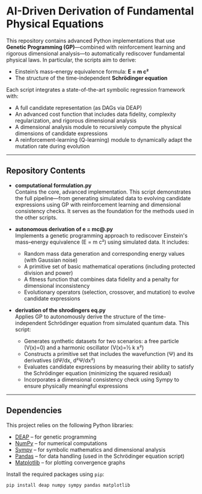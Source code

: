 # AI-Driven Derivation of Fundamental Physical Equations

This repository contains advanced Python implementations that use **Genetic Programming (GP)**—combined with reinforcement learning and rigorous dimensional analysis—to automatically rediscover fundamental physical laws. In particular, the scripts aim to derive:

- Einstein’s mass–energy equivalence formula: **E = m c²**
- The structure of the time-independent **Schrödinger equation**

Each script integrates a state-of-the-art symbolic regression framework with:
- A full candidate representation (as DAGs via DEAP)
- An advanced cost function that includes data fidelity, complexity regularization, and rigorous dimensional analysis
- A dimensional analysis module to recursively compute the physical dimensions of candidate expressions
- A reinforcement-learning (Q-learning) module to dynamically adapt the mutation rate during evolution

---

## Repository Contents

- **computational formulation.py**  
  Contains the core, advanced implementation. This script demonstrates the full pipeline—from generating simulated data to evolving candidate expressions using GP with reinforcement learning and dimensional consistency checks. It serves as the foundation for the methods used in the other scripts.

- **autonomous derivation of e = mc@.py**  
  Implements a genetic programming approach to rediscover Einstein's mass–energy equivalence (E = m c²) using simulated data. It includes:
  - Random mass data generation and corresponding energy values (with Gaussian noise)
  - A primitive set of basic mathematical operations (including protected division and power)
  - A fitness function that combines data fidelity and a penalty for dimensional inconsistency
  - Evolutionary operators (selection, crossover, and mutation) to evolve candidate expressions

- **derivation of the shrodingers eq.py**  
  Applies GP to autonomously derive the structure of the time-independent Schrödinger equation from simulated quantum data. This script:
  - Generates synthetic datasets for two scenarios: a free particle (V(x)=0) and a harmonic oscillator (V(x)=½ k x²)
  - Constructs a primitive set that includes the wavefunction (Ψ) and its derivatives (dΨ/dx, d²Ψ/dx²)
  - Evaluates candidate expressions by measuring their ability to satisfy the Schrödinger equation (minimizing the squared residual)
  - Incorporates a dimensional consistency check using Sympy to ensure physically meaningful expressions

---

## Dependencies

This project relies on the following Python libraries:
- [DEAP](https://github.com/DEAP/deap) – for genetic programming
- [NumPy](https://numpy.org/) – for numerical computations
- [Sympy](https://www.sympy.org/en/index.html) – for symbolic mathematics and dimensional analysis
- [Pandas](https://pandas.pydata.org/) – for data handling (used in the Schrödinger equation script)
- [Matplotlib](https://matplotlib.org/) – for plotting convergence graphs

Install the required packages using `pip`:

```bash
pip install deap numpy sympy pandas matplotlib
